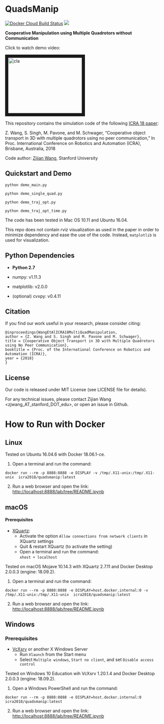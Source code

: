 # QuadsManip
[![Docker Cloud Build Status](https://img.shields.io/docker/cloud/build/icra2018/quadsmanip.svg)](https://hub.docker.com/r/icra2018/quadsmanip)
<a href="#how-to-run-with-docker"><img src="https://img.shields.io/badge/Docker-instructions-brightgreen.svg"></a>

**Cooperative Manipulation using Multiple Quadrotors without Communication**

Click to watch demo video:

<a href="https://www.youtube.com/embed/MYOgharJuoY" target="_blank"><img src="https://img.youtube.com/vi/MYOgharJuoY/0.jpg" 
alt="cla" width="240" height="180" border="10" /></a>

This repository contains the simulation code of the following <a href="https://msl.stanford.edu/sites/default/files/wang.singh_.pavone.ea_.icra18.pdf" target="_blank">ICRA 18 paper</a>:

Z. Wang, S. Singh, M. Pavone, and M. Schwager, “Cooperative object transport in 3D with multiple quadrotors using no peer communication,” In Proc. International Conference on Robotics and Automation (ICRA), Brisbane, Australia, 2018


Code author: <a href="http://web.stanford.edu/~zjwang/" target="_blank">Zijian Wang</a>, Stanford University


## Quickstart and Demo

```
python demo_main.py
```
```
python demo_single_quad.py
```
```
python demo_traj_opt.py
```
```
python demo_traj_opt_time.py
```

The code has been tested in Mac OS 10.11 and Ubuntu 16.04.

This repo does not contain rviz visualization as used in the paper in order to minimize dependency and ease the use of the code. Instead, `matplotlib` is used for visualization.


## Python Dependencies
- **Python 2.7**

- numpy: v1.11.3

- matplotlib: v2.0.0

- (optional) cvxpy: v0.4.11


## Citation

If you find our work useful in your research, please consider citing:

    @inproceedings{WangEtAlICRA18MultiQuadManipulation,
    author = {Z. Wang and S. Singh and M. Pavone and M. Schwager}, 
    title = {Cooperative Object Transport in 3D with Multiple Quadrotors using No Peer Communication},
    booktitle = {Proc. of the International Conference on Robotics and Automation (ICRA)},
    year = {2018}
    }

## License

Our code is released under MIT License (see LICENSE file for details).

For any technical issues, please contact Zijian Wang <zjwang_AT_stanford_DOT_edu>, or open an issue in Github.

# How to Run with Docker
## Linux
Tested on Ubuntu 16.04.6 with Docker 18.06.1-ce.

1. Open a terminal and run the command:
```
docker run --rm -p 8888:8888 -e DISPLAY -v /tmp/.X11-unix:/tmp/.X11-unix  icra2018/quadsmanip:latest
```
2. Run a web browser and open the link: [http://localhost:8888/lab/tree/README.ipynb](http://localhost:8888/lab/tree/README.ipynb)

## macOS
#### Prerequisites
* [XQuartz](https://www.xquartz.org/):
  - Activate the option `Allow connections from network clients` in XQuartz settings
  - Quit & restart XQuartz (to activate the setting)
  - Open a terminal and run the command:<br/> `xhost + localhost`

Tested on macOS Mojave 10.14.3 with XQuartz 2.7.11 and Docker Desktop 2.0.0.3 (engine: 18.09.2).
1. Open a terminal and run the command:
```
docker run --rm -p 8888:8888 -e DISPLAY=host.docker.internal:0 -v /tmp/.X11-unix:/tmp/.X11-unix  icra2018/quadsmanip:latest
```
2. Run a web browser and open the link: [http://localhost:8888/lab/tree/README.ipynb](http://localhost:8888/lab/tree/README.ipynb)

## Windows
### Prerequisites
* [VcXsrv](https://sourceforge.net/projects/vcxsrv/) or another X Windows Server
  - Run `Xlaunch` from the Start menu
  - Select `Multiple windows`, `Start no client`, and set `Disable access control`

Tested on Windows 10 Education wih VcXsrv 1.20.1.4 and Docker Desktop 2.0.0.3 (engine: 18.09.2).
1. Open a Windows PowerShell and run the command:
```
docker run --rm -p 8888:8888 -e DISPLAY=host.docker.internal:0  icra2018/quadsmanip:latest
```
2. Run a web browser and open the link: [http://localhost:8888/lab/tree/README.ipynb](http://localhost:8888/lab/tree/README.ipynb)
